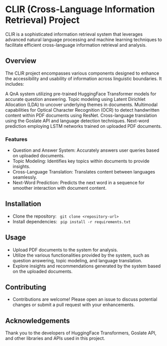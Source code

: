 # CLIR (Cross-Language Information Retrieval) Project
CLIR is a sophisticated information retrieval system that leverages advanced natural language processing and machine learning techniques to facilitate efficient cross-language information retrieval and analysis.

## Overview
The CLIR project encompasses various components designed to enhance the accessibility and usability of information across linguistic boundaries. It includes:

A QnA system utilizing pre-trained HuggingFace Transformer models for accurate question answering.
Topic modeling using Latent Dirichlet Allocation (LDA) to uncover underlying themes in documents.
Multimodal capabilities for Optical Character Recognition (OCR) to detect handwritten content within PDF documents using ResNet.
Cross-language translation using the Goslate API and language detection techniques.
Next-word prediction employing LSTM networks trained on uploaded PDF documents.
### Features
- Question and Answer System: Accurately answers user queries based on uploaded documents.
- Topic Modeling: Identifies key topics within documents to provide insights.
- Cross-Language Translation: Translates content between languages seamlessly.
- Next-Word Prediction: Predicts the next word in a sequence for smoother interaction with document content.

## Installation
- Clone the repository:
` git clone <repository-url>`
- Install dependencies:
``` pip install -r requirements.txt```

## Usage
* Upload PDF documents to the system for analysis.
* Utilize the various functionalities provided by the system, such as question answering, topic modeling, and language translation.
* Explore insights and recommendations generated by the system based on the uploaded documents.
## Contributing
* Contributions are welcome! Please open an issue to discuss potential changes or submit a pull request with your enhancements.

## Acknowledgements
Thank you to the developers of HuggingFace Transformers, Goslate API, and other libraries and APIs used in this project.
